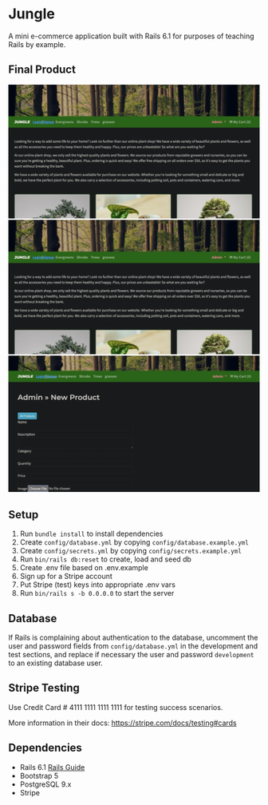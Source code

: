 # Jungle

A mini e-commerce application built with Rails 6.1 for purposes of teaching Rails by example.

## Final Product

!["Home Page"](https://github.com/brandonfelty/jungle-rails/blob/master/docs/Home-Page.png?raw=true)
!["Products"](https://github.com/brandonfelty/jungle-rails/blob/master/docs/Home-Page.png?raw=true)
!["Admin Page - New Product"](https://github.com/brandonfelty/jungle-rails/blob/master/docs/Admin.png?raw=true)

## Setup

1. Run `bundle install` to install dependencies
2. Create `config/database.yml` by copying `config/database.example.yml`
3. Create `config/secrets.yml` by copying `config/secrets.example.yml`
4. Run `bin/rails db:reset` to create, load and seed db
5. Create .env file based on .env.example
6. Sign up for a Stripe account
7. Put Stripe (test) keys into appropriate .env vars
8. Run `bin/rails s -b 0.0.0.0` to start the server

## Database

If Rails is complaining about authentication to the database, uncomment the user and password fields from `config/database.yml` in the development and test sections, and replace if necessary the user and password `development` to an existing database user.

## Stripe Testing

Use Credit Card # 4111 1111 1111 1111 for testing success scenarios.

More information in their docs: <https://stripe.com/docs/testing#cards>

## Dependencies

- Rails 6.1 [Rails Guide](http://guides.rubyonrails.org/v6.1/)
- Bootstrap 5
- PostgreSQL 9.x
- Stripe
